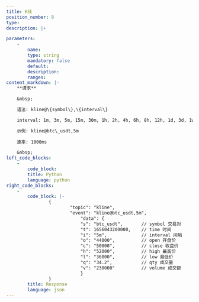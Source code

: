 ```yaml
---
title: K线
position_number: 8
type:
description: |+

parameters:
    -
        name:
        type: string
        mandatory: false
        default:
        description:
        ranges:
content_markdown: |-
    **请求**

    &nbsp;

    语法: kline@\{symbol\},\{interval\}

    interval: 1m, 3m, 5m, 15m, 30m, 1h, 2h, 4h, 6h, 8h, 12h, 1d, 3d, 1w, 1M

    示例: kline@btc\_usdt,5m
    
    速率: 1000ms

    &nbsp;
left_code_blocks:
    -
        code_block:
        title: Python
        language: python
right_code_blocks:
    -
        code_block: |-
                {
                        "topic": "kline",
                        "event": "kline@btc_usdt,5m",
                            "data": {
                            "s": "btc_usdt",       // symbol 交易对
                            "t": 1656043200000,    // time 时间
                            "i": "5m",             // interval 间隔
                            "o": "44000",          // open 开盘价
                            "c": "50000",          // close 收盘价
                            "h": "52000",          // high 最⾼价
                            "l": "36000",          // low 最低价
                            "q": "34.2",           // qty 成交量
                            "v": "230000"          // volume 成交额
                            }
                }
        title: Response
        language: json
---
```

